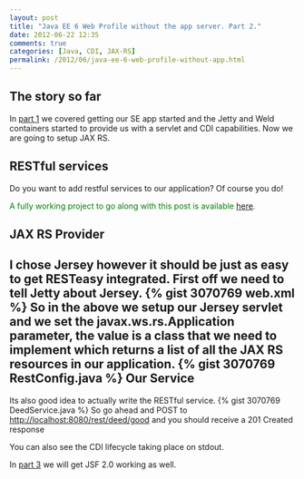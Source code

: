 ```yaml
---
layout: post
title: "Java EE 6 Web Profile without the app server. Part 2."
date: 2012-06-22 12:35
comments: true
categories: [Java, CDI, JAX-RS]
permalink: /2012/06/java-ee-6-web-profile-without-app.html
---
```


The story so far
----------------
In [part 1](http://www.lifeasageek.com/2012/06/java-ee-6-web-profile-without-container.html) we covered getting our SE app started and the Jetty and Weld containers started to provide us with a servlet and CDI capabilities. Now we are going to setup JAX RS.

RESTful services
----------------
Do you want to add restful services to our application? Of course you do!

<font color="green">A fully working project to go along with this post is available [here](https://github.com/justinwyer/goodstuff-example/tree/part2).</font>

JAX RS Provider
---------------
I chose Jersey however it should be just as easy to get RESTeasy integrated. First off we need to tell Jetty about Jersey.
{% gist 3070769 web.xml %}
So in the above we setup our Jersey servlet and we set the javax.ws.rs.Application parameter, the value is a class that we need to implement which returns a list of all the JAX RS resources in our application.
{% gist 3070769 RestConfig.java %}
Our Service
-----------
Its also good idea to actually write the RESTful service.
{% gist 3070769 DeedService.java %}
So go ahead and POST to [http://localhost:8080/rest/deed/good](http://localhost:8080/rest/deed/good) and you should receive a 201 Created response

You can also see the CDI lifecycle taking place on stdout.

In [part 3](http://www.lifeasageek.com/2012/06/java-ee-6-web-profile-without-app_26.html) we will get JSF 2.0 working as well.
